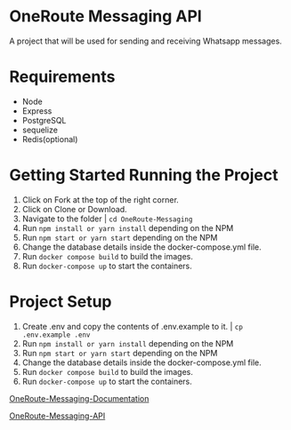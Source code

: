 # OneRoute Messaging API

A project that will be used for sending and receiving Whatsapp messages.

# Requirements

- Node
- Express
- PostgreSQL
- sequelize
- Redis(optional)

# Getting Started Running the Project

1. Click on Fork at the top of the right corner.
2. Click on Clone or Download.
3. Navigate to the folder | `cd OneRoute-Messaging`
4. Run `npm install or yarn install` depending on the NPM
5. Run `npm start or yarn start` depending on the NPM
6. Change the database details inside the docker-compose.yml file.
7. Run `docker compose build` to build the images.
8. Run `docker-compose up` to start the containers.

# Project Setup

1. Create .env and copy the contents of .env.example to it. | `cp .env.example .env`
2. Run `npm install or yarn install` depending on the NPM
3. Run `npm start or yarn start` depending on the NPM
4. Change the database details inside the docker-compose.yml file.
5. Run `docker compose build` to build the images.
6. Run `docker-compose up` to start the containers.

<!-- Add the link to the postman documentation -->

[OneRoute-Messaging-Documentation](https://documenter.getpostman.com/view/5643221/UzQuPQrD)

[OneRoute-Messaging-API](https://oneroute-messaging-api.herokuapp.com/)
